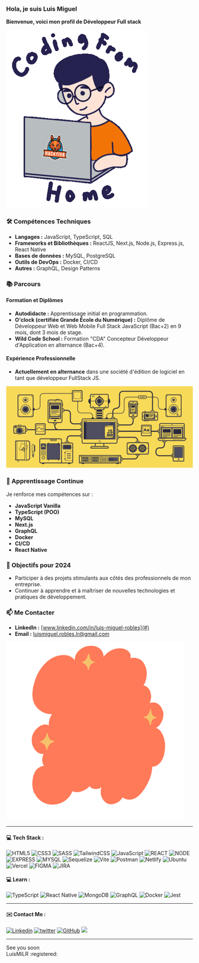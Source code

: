 
<h3 align="left">Hola, je suis Luis Miguel </h3>

 **Bienvenue, voici mon profil de Développeur Full stack**

![Coder GIF](./images/coder.gif)

### 🛠️ Compétences Techniques

- **Langages :** JavaScript, TypeScript, SQL
- **Frameworks et Bibliothèques :** ReactJS, Next.js, Node.js, Express.js, React Native
- **Bases de données :** MySQL, PostgreSQL
- **Outils de DevOps :** Docker, CI/CD
- **Autres :** GraphQL, Design Patterns

### 📚 Parcours

#### Formation et Diplômes
- **Autodidacte :** Apprentissage initial en programmation.
- **O'clock (certifiée Grande École du Numérique) :** Diplôme de Développeur Web et Web Mobile Full Stack JavaScript (Bac+2) en 9 mois, dont 3 mois de stage.
- **Wild Code School :** Formation "CDA" Concepteur Développeur d'Application en alternance (Bac+4).

#### Expérience Professionnelle
- **Actuellement en alternance** dans une société d'édition de logiciel en tant que développeur FullStack JS.

![Machine GIF](./images/machine.gif)

### 🌱 Apprentissage Continue
Je renforce mes compétences sur :
- **JavaScript Vanilla**
- **TypeScript (POO)**
- **MySQL**
- **Next.js**
- **GraphQL**
- **Docker**
- **CI/CD**
- **React Native**

### 🎯 Objectifs pour 2024
- Participer à des projets stimulants aux côtés des professionnels de mon entreprise.
- Continuer à apprendre et à maîtriser de nouvelles technologies et pratiques de développement.


### 📫 Me Contacter
- **LinkedIn :** [www.linkedin.com/in/luis-miguel-robles](#)
- **Email :** [luismiguel.robles.lr@gmail.com](mailto:luismiguel.robles.lr@gmail.com)

![Cool GIF](./images/cool.gif)

<hr/>
<h4 align="left"> 💻 Tech Stack :</h4>

![HTML5](https://img.shields.io/badge/html5-%23E34F26.svg?style=for-the-badge&logo=html5&logoColor=white)
![CSS3](https://img.shields.io/badge/css3-%231572B6.svg?style=for-the-badge&logo=css3&logoColor=white)
![SASS](https://img.shields.io/badge/SASS-hotpink.svg?style=for-the-badge&logo=SASS&logoColor=white)
![TailwindCSS](https://img.shields.io/badge/tailwindcss-%2338B2AC.svg?style=for-the-badge&logo=tailwind-css&logoColor=white)
![JavaScript](https://img.shields.io/badge/JAVASCRIPT-%23FFac45.svg?&style=for-the-badge&logo=javascript&logoColor=white&color=yellow)
![REACT](https://img.shields.io/badge/React-20232A?style=for-the-badge&logo=react&logoColor=61DAFB)
![NODE](https://img.shields.io/badge/Node.js-43853D?style=for-the-badge&logo=node.js&logoColor=white)
![EXPRESS](https://img.shields.io/badge/Express.js-404D59?style=for-the-badge)
![MYSQL](https://img.shields.io/badge/MySQL-005C84?style=for-the-badge&logo=mysql&logoColor=white)
![Sequelize](https://img.shields.io/badge/Sequelize-52B0E7?style=for-the-badge&logo=Sequelize&logoColor=white)
![Vite](https://img.shields.io/badge/vite-%23646CFF.svg?style=for-the-badge&logo=vite&logoColor=white)
![Postman](https://img.shields.io/badge/Postman-FF6C37?style=for-the-badge&logo=postman&logoColor=white)
![Netlify](https://img.shields.io/badge/netlify-%23000000.svg?style=for-the-badge&logo=netlify&logoColor=#00C7B7)
![Ubuntu](https://img.shields.io/badge/Ubuntu-E95420?style=for-the-badge&logo=ubuntu&logoColor=white)
![Vercel](https://img.shields.io/badge/vercel-%23000000.svg?style=for-the-badge&logo=vercel&logoColor=white)
![FIGMA](https://img.shields.io/badge/figma-%23F24E1E.svg?style=for-the-badge&logo=figma&logoColor=white)
![JIRA](https://img.shields.io/badge/Jira-0078D4?style=for-the-badge&logo=Jira&logoColor=white)

<h4 align="left"> 💻 Learn :</h4>

![TypeScript](https://img.shields.io/badge/typescript-%23007ACC.svg?style=for-the-badge&logo=typescript&logoColor=white)
![React Native](https://img.shields.io/badge/react_native-%2320232a.svg?style=for-the-badge&logo=react&logoColor=%2361DAFB)
![MongoDB](https://img.shields.io/badge/MongoDB-%234ea94b.svg?style=for-the-badge&logo=mongodb&logoColor=white)
![GraphQL](https://img.shields.io/badge/-GraphQL-E10098?style=for-the-badge&logo=graphql&logoColor=white)
![Docker](https://img.shields.io/badge/docker-%230db7ed.svg?style=for-the-badge&logo=docker&logoColor=white)
![Jest](https://img.shields.io/badge/-jest-%23C21325?style=for-the-badge&logo=jest&logoColor=white)
<hr/>
<h4 align="left"> ✉️ Contact Me :</h4>

<a href='https://fr.linkedin.com/in/luis-miguel-robles-81213463' target="_blank"><img alt='Linkedin' src='https://img.shields.io/badge/linkedin-%230077B5.svg?style=for-the-badge&logo=linkedin&logoColor=white'/></a>
<a href='https://twitter.com/LuismiMarcoDj' target="_blank"><img alt='twitter' src='https://img.shields.io/badge/Twitter-%231DA1F2.svg?style=for-the-badge&logo=Twitter&logoColor=white'/></a>
[![GitHub](https://img.shields.io/badge/GitHub-100000?style=for-the-badge&logo=github&logoColor=white)](https://github.com/LuisMiLR)
<a href="mailto:luismiguel.robles.lr@gmail.com" target="_blank"><img src="https://img.shields.io/badge/Email-luismiguel.robles.lr@gmail.com-teal?style=for-the-badge&logo=gmail"></a>
<hr/>
See you soon <br/>
LuisMiLR :registered:







